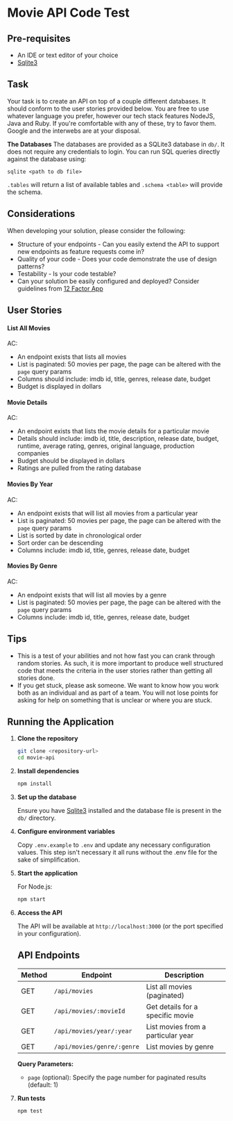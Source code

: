 # Movie API Code Test

## Pre-requisites

* An IDE or text editor of your choice
* [Sqlite3](http://www.sqlitetutorial.net/)


## Task
Your task is to create an API on top of a couple different databases.  It should conform to the user stories provided below.  You are free to use whatever language you prefer, however our tech stack features NodeJS, Java and Ruby. If you're comfortable with any of these, try to favor them.  Google and the interwebs are at your disposal.

**The Databases**
The databases are provided as a SQLite3 database in `db/`.  It does not require any credentials to login.  You can run SQL queries directly against the database using:

```
sqlite <path to db file>
```

`.tables` will return a list of available tables and `.schema <table>` will provide the schema.

## Considerations
When developing your solution, please consider the following:

* Structure of your endpoints - Can you easily extend the API to support new endpoints as feature requests come in?
* Quality of your code - Does your code demonstrate the use of design patterns?
* Testability - Is your code testable?
* Can your solution be easily configured and deployed?  Consider guidelines from [12 Factor App](http://12factor.net/)


## User Stories

#### List All Movies
AC:

* An endpoint exists that lists all movies
* List is paginated: 50 movies per page, the page can be altered with the `page` query params
* Columns should include: imdb id, title, genres, release date, budget
* Budget is displayed in dollars

#### Movie Details
AC:

* An endpoint exists that lists the movie details for a particular movie
* Details should include: imdb id, title, description, release date, budget, runtime, average rating, genres, original language, production companies
* Budget should be displayed in dollars
* Ratings are pulled from the rating database

#### Movies By Year
AC:

* An endpoint exists that will list all movies from a particular year 
* List is paginated: 50 movies per page, the page can be altered with the `page` query params
* List is sorted by date in chronological order
* Sort order can be descending
* Columns include: imdb id, title, genres, release date, budget

#### Movies By Genre
AC:

* An endpoint exists that will list all movies by a genre
* List is paginated: 50 movies per page, the page can be altered with the `page` query params
* Columns include: imdb id, title, genres, release date, budget

## Tips

* This is a test of your abilities and not how fast you can crank through random stories.  As such, it is more important to produce well structured code that meets the criteria in the user stories rather than getting all stories done.
* If you get stuck, please ask someone.  We want to know how you work both as an individual and as part of a team.  You will not lose points for asking for help on something that is unclear or where you are stuck.

## Running the Application

1. **Clone the repository**

    ```bash
    git clone <repository-url>
    cd movie-api
    ```

2. **Install dependencies**

    ```bash
    npm install
    ```

3. **Set up the database**

    Ensure you have [Sqlite3](http://www.sqlitetutorial.net/) installed and the database file is present in the `db/` directory.

4. **Configure environment variables**

    Copy `.env.example` to `.env` and update any necessary configuration values. This step isn't necessary it all runs without the .env file for the sake of simplification.

5. **Start the application**

    For Node.js:

    ```bash
    npm start
    ```

6. **Access the API**

    The API will be available at `http://localhost:3000` (or the port specified in your configuration).
    ## API Endpoints

    | Method | Endpoint                      | Description                                 |
    |--------|-------------------------------|---------------------------------------------|
    | GET    | `/api/movies`                     | List all movies (paginated)                 |
    | GET    | `/api/movies/:movieId`            | Get details for a specific movie            |
    | GET    | `/api/movies/year/:year`          | List movies from a particular year          |
    | GET    | `/api/movies/genre/:genre`        | List movies by genre                        |

    **Query Parameters:**
    - `page` (optional): Specify the page number for paginated results (default: 1)

7. **Run tests**

    ```bash
    npm test
    ```
